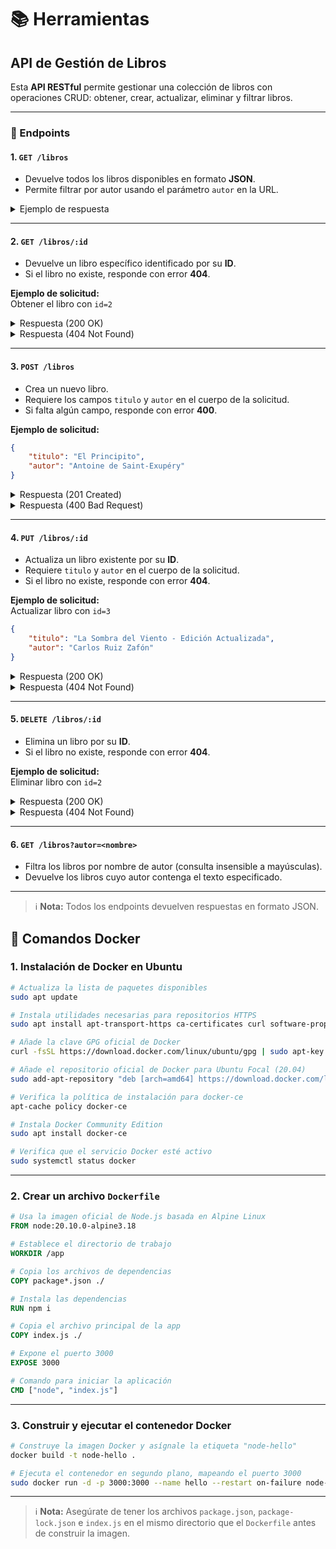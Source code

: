 # 📚 Herramientas

## API de Gestión de Libros

Esta **API RESTful** permite gestionar una colección de libros con operaciones CRUD: obtener, crear, actualizar, eliminar y filtrar libros.

---

### 🚦 Endpoints

#### 1. `GET /libros`

- Devuelve todos los libros disponibles en formato **JSON**.
- Permite filtrar por autor usando el parámetro `autor` en la URL.

<details>
<summary>Ejemplo de respuesta</summary>

```json
[
    {
        "id": 1,
        "titulo": "Cien Años de Soledad",
        "autor": "Gabriel García Márquez"
    },
    {
        "id": 2,
        "titulo": "Don Quijote de la Mancha",
        "autor": "Miguel de Cervantes"
    }
]
```
</details>

---

#### 2. `GET /libros/:id`

- Devuelve un libro específico identificado por su **ID**.
- Si el libro no existe, responde con error **404**.

**Ejemplo de solicitud:**  
Obtener el libro con `id=2`

<details>
<summary>Respuesta (200 OK)</summary>

```json
{
    "id": 2,
    "titulo": "Don Quijote de la Mancha",
    "autor": "Miguel de Cervantes"
}
```
</details>

<details>
<summary>Respuesta (404 Not Found)</summary>

```json
{
    "mensaje": "Libro no encontrado"
}
```
</details>

---

#### 3. `POST /libros`

- Crea un nuevo libro.
- Requiere los campos `titulo` y `autor` en el cuerpo de la solicitud.
- Si falta algún campo, responde con error **400**.

**Ejemplo de solicitud:**

```json
{
    "titulo": "El Principito",
    "autor": "Antoine de Saint-Exupéry"
}
```

<details>
<summary>Respuesta (201 Created)</summary>

```json
{
    "id": 4,
    "titulo": "El Principito",
    "autor": "Antoine de Saint-Exupéry"
}
```
</details>

<details>
<summary>Respuesta (400 Bad Request)</summary>

```json
{
    "mensaje": "Faltan datos: título y autor son requeridos"
}
```
</details>

---

#### 4. `PUT /libros/:id`

- Actualiza un libro existente por su **ID**.
- Requiere `titulo` y `autor` en el cuerpo de la solicitud.
- Si el libro no existe, responde con error **404**.

**Ejemplo de solicitud:**  
Actualizar libro con `id=3`

```json
{
    "titulo": "La Sombra del Viento - Edición Actualizada",
    "autor": "Carlos Ruiz Zafón"
}
```

<details>
<summary>Respuesta (200 OK)</summary>

```json
{
    "id": 3,
    "titulo": "La Sombra del Viento - Edición Actualizada",
    "autor": "Carlos Ruiz Zafón"
}
```
</details>

<details>
<summary>Respuesta (404 Not Found)</summary>

```json
{
    "mensaje": "Libro no encontrado"
}
```
</details>

---

#### 5. `DELETE /libros/:id`

- Elimina un libro por su **ID**.
- Si el libro no existe, responde con error **404**.

**Ejemplo de solicitud:**  
Eliminar libro con `id=2`

<details>
<summary>Respuesta (200 OK)</summary>

```json
{
    "mensaje": "Libro eliminado",
    "libro": {
        "id": 2,
        "titulo": "Don Quijote de la Mancha",
        "autor": "Miguel de Cervantes"
    }
}
```
</details>

<details>
<summary>Respuesta (404 Not Found)</summary>

```json
{
    "mensaje": "Libro no encontrado"
}
```
</details>

---

#### 6. `GET /libros?autor=<nombre>`

- Filtra los libros por nombre de autor (consulta insensible a mayúsculas).
- Devuelve los libros cuyo autor contenga el texto especificado.

---

> ℹ️ **Nota:** Todos los endpoints devuelven respuestas en formato JSON.

## 🚀 Comandos Docker

### 1. Instalación de Docker en Ubuntu

```bash
# Actualiza la lista de paquetes disponibles
sudo apt update

# Instala utilidades necesarias para repositorios HTTPS
sudo apt install apt-transport-https ca-certificates curl software-properties-common

# Añade la clave GPG oficial de Docker
curl -fsSL https://download.docker.com/linux/ubuntu/gpg | sudo apt-key add -

# Añade el repositorio oficial de Docker para Ubuntu Focal (20.04)
sudo add-apt-repository "deb [arch=amd64] https://download.docker.com/linux/ubuntu focal stable"

# Verifica la política de instalación para docker-ce
apt-cache policy docker-ce

# Instala Docker Community Edition
sudo apt install docker-ce

# Verifica que el servicio Docker esté activo
sudo systemctl status docker
```

---

### 2. Crear un archivo `Dockerfile`

```dockerfile
# Usa la imagen oficial de Node.js basada en Alpine Linux
FROM node:20.10.0-alpine3.18

# Establece el directorio de trabajo
WORKDIR /app

# Copia los archivos de dependencias
COPY package*.json ./

# Instala las dependencias
RUN npm i

# Copia el archivo principal de la app
COPY index.js ./

# Expone el puerto 3000
EXPOSE 3000

# Comando para iniciar la aplicación
CMD ["node", "index.js"]
```

---

### 3. Construir y ejecutar el contenedor Docker

```bash
# Construye la imagen Docker y asígnale la etiqueta "node-hello"
docker build -t node-hello .

# Ejecuta el contenedor en segundo plano, mapeando el puerto 3000
sudo docker run -d -p 3000:3000 --name hello --restart on-failure node-hello:latest
```

---

> ℹ️ **Nota:** Asegúrate de tener los archivos `package.json`, `package-lock.json` e `index.js` en el mismo directorio que el `Dockerfile` antes de construir la imagen.
